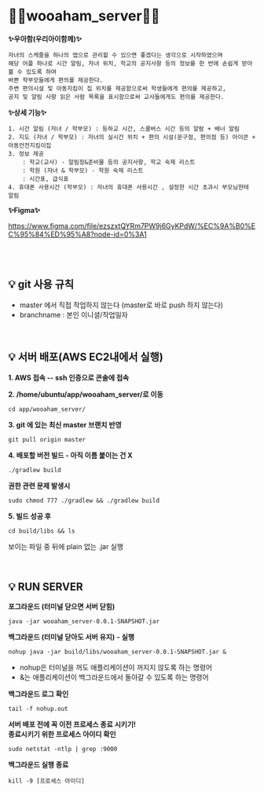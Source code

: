 # 💚👶wooaham_server👶💚

**✨우아함(우리아이함께)✨**
```
자녀의 스케줄을 하나의 앱으로 관리할 수 있으면 좋겠다는 생각으로 시작하였으며
해당 어플 하나로 시간 알림, 자녀 위치, 학교의 공지사항 등의 정보를 한 번에 손쉽게 받아볼 수 있도록 하여
바쁜 학부모들에게 편의를 제공한다.
주변 편의시설 및 아동지킴이 집 위치를 제공함으로써 학생들에게 편의를 제공하고,
공지 및 알림 사항 읽은 사람 목록을 표시함으로써 교사들에게도 편의를 제공한다.
```
**✨상세 기능✨**
```
1. 시간 알림 (자녀 / 학부모) : 등하교 시간, 스쿨버스 시간 등의 알람 + 배너 알림
2. 지도 (자녀 / 학부모) : 자녀의 실시간 위치 + 편의 시설(문구점, 편의점 등) 아이콘 + 아동안전지킴이집
3. 정보 제공
    : 학교(교사) - 알림장&준비물 등의 공지사항, 학교 숙제 리스트
    : 학원 (자녀 & 학부모) - 학원 숙제 리스트
    : 시간표, 급식표
4. 휴대폰 사용시간 (학부모) : 자녀의 휴대폰 사용시간 , 설정한 시간 초과시 부모님한테 알림

```
**✨Figma✨**

<https://www.figma.com/file/ezszxtQYRm7PW9j6GyKPdW/%EC%9A%B0%EC%95%84%ED%95%A8?node-id=0%3A1>

<br/>
<br/>

## 💡 git 사용 규칙
- master 에서 직접 작업하지 않는다 (master로 바로 push 하지 않는다)
- branchname : 본인 이니셜/작업일자

<br/>

## 💡 서버 배포(AWS EC2내에서 실행)
**1. AWS 접속 -- ssh 인증으로 콘솔에 접속**

**2. /home/ubuntu/app/wooaham_server/로 이동**

```
cd app/wooaham_server/
```
**3. git 에 있는 최신 master 브랜치 반영**

```
git pull origin master
```
**4. 배포할 버전 빌드 - 아직 이름 붙이는 건 X**

```
./gradlew build
```
**권한 관련 문제 발생시**
```
sudo chmod 777 ./gradlew && ./gradlew build
```
**5. 빌드 성공 후**

```
cd build/libs && ls
```
보이는 파일 중 뒤에 plain 없는 .jar 실행

<br/>

## 💡 RUN SERVER
**포그라운드 (터미널 닫으면 서버 닫힘)**
```
java -jar wooaham_server-0.0.1-SNAPSHOT.jar
```
**백그라운드 (터미널 닫아도 서버 유지)**
**- 실행**
```
nohup java -jar build/libs/wooaham_server-0.0.1-SNAPSHOT.jar &
```
- nohup은 터미널을 꺼도 애플리케이션이 꺼지지 않도록 하는 명령어
- &는 애플리케이션이 백그라운드에서 돌아갈 수 있도록 하는 명령어

 
**백그라운드 로그 확인**
```
tail -f nohup.out
```
**서버 배포 전에 꼭 이전 프로세스 종료 시키기!  
종료시키기 위한 프로세스 아이디 확인**
```
sudo netstat -ntlp | grep :9000
```
**백그라운드 실행 종료**
```
kill -9 [프로세스 아이디]
```
